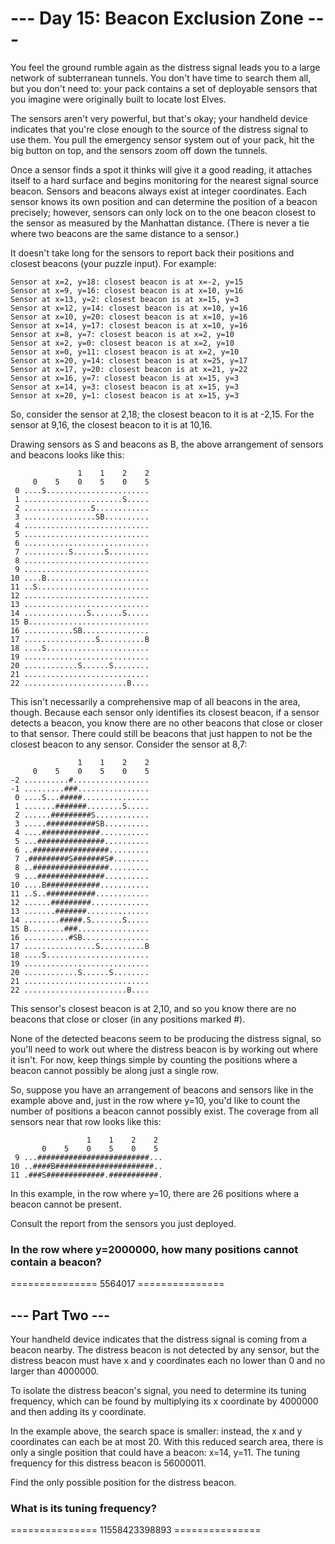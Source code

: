 # --- Day 15: Beacon Exclusion Zone ---
You feel the ground rumble again as the distress signal leads you to a large network of subterranean tunnels. You don't have time to search them all, but you don't need to: your pack contains a set of deployable sensors that you imagine were originally built to locate lost Elves.

The sensors aren't very powerful, but that's okay; your handheld device indicates that you're close enough to the source of the distress signal to use them. You pull the emergency sensor system out of your pack, hit the big button on top, and the sensors zoom off down the tunnels.

Once a sensor finds a spot it thinks will give it a good reading, it attaches itself to a hard surface and begins monitoring for the nearest signal source beacon. Sensors and beacons always exist at integer coordinates. Each sensor knows its own position and can determine the position of a beacon precisely; however, sensors can only lock on to the one beacon closest to the sensor as measured by the Manhattan distance. (There is never a tie where two beacons are the same distance to a sensor.)

It doesn't take long for the sensors to report back their positions and closest beacons (your puzzle input). For example:
```
Sensor at x=2, y=18: closest beacon is at x=-2, y=15
Sensor at x=9, y=16: closest beacon is at x=10, y=16
Sensor at x=13, y=2: closest beacon is at x=15, y=3
Sensor at x=12, y=14: closest beacon is at x=10, y=16
Sensor at x=10, y=20: closest beacon is at x=10, y=16
Sensor at x=14, y=17: closest beacon is at x=10, y=16
Sensor at x=8, y=7: closest beacon is at x=2, y=10
Sensor at x=2, y=0: closest beacon is at x=2, y=10
Sensor at x=0, y=11: closest beacon is at x=2, y=10
Sensor at x=20, y=14: closest beacon is at x=25, y=17
Sensor at x=17, y=20: closest beacon is at x=21, y=22
Sensor at x=16, y=7: closest beacon is at x=15, y=3
Sensor at x=14, y=3: closest beacon is at x=15, y=3
Sensor at x=20, y=1: closest beacon is at x=15, y=3
```
So, consider the sensor at 2,18; the closest beacon to it is at -2,15. For the sensor at 9,16, the closest beacon to it is at 10,16.

Drawing sensors as S and beacons as B, the above arrangement of sensors and beacons looks like this:
```
               1    1    2    2
     0    5    0    5    0    5
 0 ....S.......................
 1 ......................S.....
 2 ...............S............
 3 ................SB..........
 4 ............................
 5 ............................
 6 ............................
 7 ..........S.......S.........
 8 ............................
 9 ............................
10 ....B.......................
11 ..S.........................
12 ............................
13 ............................
14 ..............S.......S.....
15 B...........................
16 ...........SB...............
17 ................S..........B
18 ....S.......................
19 ............................
20 ............S......S........
21 ............................
22 .......................B....
```
This isn't necessarily a comprehensive map of all beacons in the area, though. Because each sensor only identifies its closest beacon, if a sensor detects a beacon, you know there are no other beacons that close or closer to that sensor. There could still be beacons that just happen to not be the closest beacon to any sensor. Consider the sensor at 8,7:
```
               1    1    2    2
     0    5    0    5    0    5
-2 ..........#.................
-1 .........###................
 0 ....S...#####...............
 1 .......#######........S.....
 2 ......#########S............
 3 .....###########SB..........
 4 ....#############...........
 5 ...###############..........
 6 ..#################.........
 7 .#########S#######S#........
 8 ..#################.........
 9 ...###############..........
10 ....B############...........
11 ..S..###########............
12 ......#########.............
13 .......#######..............
14 ........#####.S.......S.....
15 B........###................
16 ..........#SB...............
17 ................S..........B
18 ....S.......................
19 ............................
20 ............S......S........
21 ............................
22 .......................B....
```
This sensor's closest beacon is at 2,10, and so you know there are no beacons that close or closer (in any positions marked #).

None of the detected beacons seem to be producing the distress signal, so you'll need to work out where the distress beacon is by working out where it isn't. For now, keep things simple by counting the positions where a beacon cannot possibly be along just a single row.

So, suppose you have an arrangement of beacons and sensors like in the example above and, just in the row where y=10, you'd like to count the number of positions a beacon cannot possibly exist. The coverage from all sensors near that row looks like this:
```
                 1    1    2    2
       0    5    0    5    0    5
 9 ...#########################...
10 ..####B######################..
11 .###S#############.###########.
```
In this example, in the row where y=10, there are 26 positions where a beacon cannot be present.

Consult the report from the sensors you just deployed. 

### In the row where y=2000000, how many positions cannot contain a beacon?
=============== 5564017 ===============

## --- Part Two ---
Your handheld device indicates that the distress signal is coming from a beacon nearby. The distress beacon is not detected by any sensor, but the distress beacon must have x and y coordinates each no lower than 0 and no larger than 4000000.

To isolate the distress beacon's signal, you need to determine its tuning frequency, which can be found by multiplying its x coordinate by 4000000 and then adding its y coordinate.

In the example above, the search space is smaller: instead, the x and y coordinates can each be at most 20. With this reduced search area, there is only a single position that could have a beacon: x=14, y=11. The tuning frequency for this distress beacon is 56000011.

Find the only possible position for the distress beacon. 

### What is its tuning frequency?
=============== 11558423398893 ===============